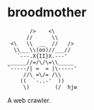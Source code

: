 broodmother
===========

```
       />    <\
      //      \\
 <\   \\  __  //   />
  \\___\\(oo)//___//
   `---.X{II}X.---'
______//=/\/\=\\_____
`-----/| =  = |\-----'
     //\ =\/= /\\
    ((  `-..-'  ))
     \)        (/  hjw
```

A web crawler.
